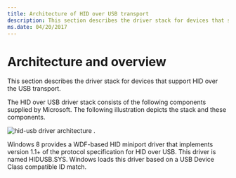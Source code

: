 ```yaml
---
title: Architecture of HID over USB transport
description: This section describes the driver stack for devices that support HID over USB transport.
ms.date: 04/20/2017
---
```


# Architecture and overview


This section describes the driver stack for devices that support HID over the USB transport.

The HID over USB driver stack consists of the following components supplied by Microsoft. The following illustration depicts the stack and these components.

![hid-usb driver architecture .](images/transport-usb.png)

Windows 8 provides a WDF-based HID miniport driver that implements version 1.1+ of the protocol specification for HID over USB. This driver is named HIDUSB.SYS. Windows loads this driver based on a USB Device Class compatible ID match.

 

 




